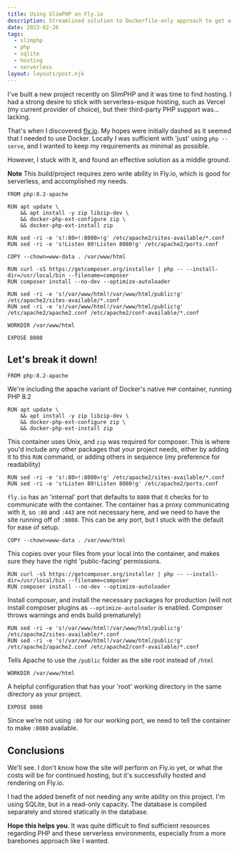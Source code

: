 ```yaml
---
title: Using SlimPHP on Fly.io
description: Streamlined solution to Dockerfile-only approach to get a SlimPHP site on fly.io
date: 2023-02-26
tags:
  - slimphp
  - php
  - sqlite
  - hosting
  - serverless
layout: layouts/post.njk
---
```


I've built a new project recently on SlimPHP and it was time to find hosting. I had a strong desire to stick with serverless-esque hosting, such as Vercel (my current provider of choice), but their third-party PHP support was... lacking.

That's when I discovered [fly.io](https://fly.io). My hopes were initially dashed as it seemed that I needed to use Docker. Locally I was sufficient with 'just' using `php --serve`, and I wanted to keep my requirements as minimal as possible.

However, I stuck with it, and found an effective solution as a middle ground.

**Note** This build/project requires zero write ability in Fly.io, which is good for serverless, and accomplished my needs.

```docker
FROM php:8.2-apache

RUN apt update \
    && apt install -y zip libzip-dev \
    && docker-php-ext-configure zip \
    && docker-php-ext-install zip

RUN sed -ri -e 's!:80>!:8080>!g' /etc/apache2/sites-available/*.conf
RUN sed -ri -e 's!Listen 80!Listen 8080!g' /etc/apache2/ports.conf

COPY --chown=www-data . /var/www/html

RUN curl -sS https://getcomposer.org/installer | php -- --install-dir=/usr/local/bin --filename=composer
RUN composer install --no-dev --optimize-autoloader

RUN sed -ri -e 's!/var/www/html!/var/www/html/public!g' /etc/apache2/sites-available/*.conf
RUN sed -ri -e 's!/var/www/html!/var/www/html/public!g' /etc/apache2/apache2.conf /etc/apache2/conf-available/*.conf

WORKDIR /var/www/html

EXPOSE 8080
```

## Let's break it down!

```docker
FROM php:8.2-apache
```

We're including the apache variant of Docker's native `PHP` container, running PHP 8.2

```docker
RUN apt update \
    && apt install -y zip libzip-dev \
    && docker-php-ext-configure zip \
    && docker-php-ext-install zip
```

This container uses Unix, and `zip` was required for composer. This is where you'd include any other packages that your project needs, either by adding it to this `RUN` command, or adding others in sequence (my preference for readability)

```docker
RUN sed -ri -e 's!:80>!:8080>!g' /etc/apache2/sites-available/*.conf
RUN sed -ri -e 's!Listen 80!Listen 8080!g' /etc/apache2/ports.conf
```

`fly.io` has an 'internal' port that defaults to `8080` that it checks for to communicate with the container. The container has a proxy communicating with it, so `:80` and `:443` are not necessary here, and we need to have the site running off of `:8080`. This can be any port, but I stuck with the default for ease of setup.

```docker
COPY --chown=www-data . /var/www/html
```

This copies over your files from your local into the container, and makes sure they have the right 'public-facing' permissions.

```docker
RUN curl -sS https://getcomposer.org/installer | php -- --install-dir=/usr/local/bin --filename=composer
RUN composer install --no-dev --optimize-autoloader
```

Install composer, and install the necessary packages for production (will not install composer plugins as `--optimize-autoloader` is enabled. Composer throws warnings and ends build prematurely)

```docker
RUN sed -ri -e 's!/var/www/html!/var/www/html/public!g' /etc/apache2/sites-available/*.conf
RUN sed -ri -e 's!/var/www/html!/var/www/html/public!g' /etc/apache2/apache2.conf /etc/apache2/conf-available/*.conf
```

Tells Apache to use the `/public` folder as the site root instead of `/html`

```docker
WORKDIR /var/www/html
```

A helpful configuration that has your 'root' working directory in the same directory as your project.

```docker
EXPOSE 8080
```

Since we're not using `:80` for our working port, we need to tell the container to make `:8080` available.

## Conclusions

We'll see. I don't know how the site will perform on Fly.io yet, or what the costs will be for continued hosting, but it's successfully hosted and rendering on Fly.io.

I had the added benefit of not needing any write ability on this project. I'm using SQLite, but in a read-only capacity. The database is compiled separately and stored statically in the database. 

**Hope this helps you**. It was quite difficult to find sufficient resources regarding PHP and these serverless environments, especially from a more barebones approach like I wanted.